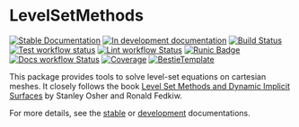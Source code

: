 # LevelSetMethods

[![Stable Documentation](https://img.shields.io/badge/docs-stable-blue.svg)](https://maltezfaria.github.io/LevelSetMethods.jl/stable)
[![In development documentation](https://img.shields.io/badge/docs-dev-blue.svg)](https://maltezfaria.github.io/LevelSetMethods.jl/dev)
[![Build Status](https://github.com/maltezfaria/LevelSetMethods.jl/workflows/Test/badge.svg)](https://github.com/maltezfaria/LevelSetMethods.jl/actions)
[![Test workflow status](https://github.com/maltezfaria/LevelSetMethods.jl/actions/workflows/Test.yml/badge.svg?branch=main)](https://github.com/maltezfaria/LevelSetMethods.jl/actions/workflows/Test.yml?query=branch%3Amain)
[![Lint workflow Status](https://github.com/maltezfaria/LevelSetMethods.jl/actions/workflows/Lint.yml/badge.svg?branch=main)](https://github.com/maltezfaria/LevelSetMethods.jl/actions/workflows/Lint.yml?query=branch%3Amain)
[![Runic Badge](https://img.shields.io/badge/Runic-formatting-brightgreen.svg)](https://github.com/fredrikekre/Runic.jl)
[![Docs workflow Status](https://github.com/maltezfaria/LevelSetMethods.jl/actions/workflows/Docs.yml/badge.svg?branch=main)](https://github.com/maltezfaria/LevelSetMethods.jl/actions/workflows/Docs.yml?query=branch%3Amain)
[![Coverage](https://codecov.io/gh/maltezfaria/LevelSetMethods.jl/branch/main/graph/badge.svg)](https://codecov.io/gh/maltezfaria/LevelSetMethods.jl)
[![BestieTemplate](https://img.shields.io/endpoint?url=https://raw.githubusercontent.com/JuliaBesties/BestieTemplate.jl/main/docs/src/assets/badge.json)](https://github.com/JuliaBesties/BestieTemplate.jl)

This package provides tools to solve level-set equations on cartesian meshes. It closely
follows the book [Level Set Methods and Dynamic Implicit
Surfaces](https://link.springer.com/book/10.1007/b98879) by Stanley Osher and Ronald Fedkiw.

For more details, see the [stable](https://maltezfaria.github.io/LevelSetMethods.jl/stable)
or [development](https://maltezfaria.github.io/LevelSetMethods.jl/dev) documentations.
